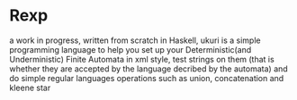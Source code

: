 # Rexp
a work in progress, written from scratch in Haskell, ukuri is a simple programming language to help you set up your 
Deterministic(and Underministic) Finite Automata in xml style, test strings on them (that is whether they are accepted by the language
decribed by the automata) and do simple regular languages operations such as union, concatenation and kleene star

